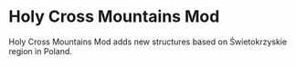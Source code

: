 # Holy Cross Mountains Mod
Holy Cross Mountains Mod adds new structures based on Świetokrzyskie region in Poland.
